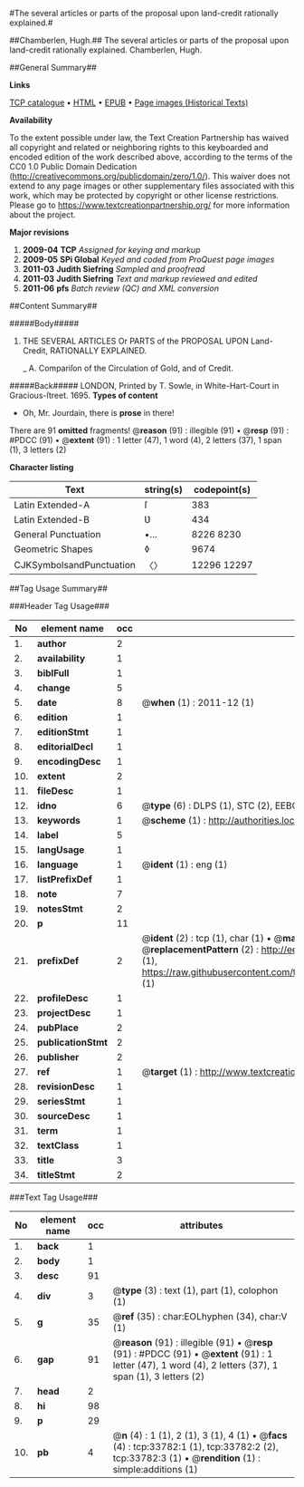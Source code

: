 #The several articles or parts of the proposal upon land-credit rationally explained.#

##Chamberlen, Hugh.##
The several articles or parts of the proposal upon land-credit rationally explained.
Chamberlen, Hugh.

##General Summary##

**Links**

[TCP catalogue](http://www.ota.ox.ac.uk/tcp/)  • 
[HTML](http://tei.it.ox.ac.uk/tcp/Texts-HTML/free/A31/A31631.html)  • 
[EPUB](http://tei.it.ox.ac.uk/tcp/Texts-EPUB/free/A31/A31631.epub) • 
[Page images (Historical Texts)](https://historicaltexts.jisc.ac.uk/eebo-99829345e)

**Availability**

To the extent possible under law, the Text Creation Partnership has waived all copyright and related or neighboring rights to this keyboarded and encoded edition of the work described above, according to the terms of the CC0 1.0 Public Domain Dedication (http://creativecommons.org/publicdomain/zero/1.0/). This waiver does not extend to any page images or other supplementary files associated with this work, which may be protected by copyright or other license restrictions. Please go to https://www.textcreationpartnership.org/ for more information about the project.

**Major revisions**

1. __2009-04__ __TCP__ *Assigned for keying and markup*
1. __2009-05__ __SPi Global__ *Keyed and coded from ProQuest page images*
1. __2011-03__ __Judith Siefring__ *Sampled and proofread*
1. __2011-03__ __Judith Siefring__ *Text and markup reviewed and edited*
1. __2011-06__ __pfs__ *Batch review (QC) and XML conversion*

##Content Summary##

#####Body#####

1. THE SEVERAL ARTICLES Or PARTS of the PROPOSAL UPON Land-Credit, RATIONALLY
EXPLAINED.

    _ A. Compariſon of the Circulation of Gold, and of Credit.

#####Back#####
LONDON, Printed by T. Sowle, in White-Hart-Court in
Gracious-ſtreet. 1695.
**Types of content**

  * Oh, Mr. Jourdain, there is **prose** in there!

There are 91 **omitted** fragments! 
 @__reason__ (91) : illegible (91)  •  @__resp__ (91) : #PDCC (91)  •  @__extent__ (91) : 1 letter (47), 1 word (4), 2 letters (37), 1 span (1), 3 letters (2)

**Character listing**


|Text|string(s)|codepoint(s)|
|---|---|---|
|Latin Extended-A|ſ|383|
|Latin Extended-B|Ʋ|434|
|General Punctuation|•…|8226 8230|
|Geometric Shapes|◊|9674|
|CJKSymbolsandPunctuation|〈〉|12296 12297|

##Tag Usage Summary##

###Header Tag Usage###

|No|element name|occ|attributes|
|---|---|---|---|
|1.|__author__|2||
|2.|__availability__|1||
|3.|__biblFull__|1||
|4.|__change__|5||
|5.|__date__|8| @__when__ (1) : 2011-12 (1)|
|6.|__edition__|1||
|7.|__editionStmt__|1||
|8.|__editorialDecl__|1||
|9.|__encodingDesc__|1||
|10.|__extent__|2||
|11.|__fileDesc__|1||
|12.|__idno__|6| @__type__ (6) : DLPS (1), STC (2), EEBO-CITATION (1), PROQUEST (1), VID (1)|
|13.|__keywords__|1| @__scheme__ (1) : http://authorities.loc.gov/ (1)|
|14.|__label__|5||
|15.|__langUsage__|1||
|16.|__language__|1| @__ident__ (1) : eng (1)|
|17.|__listPrefixDef__|1||
|18.|__note__|7||
|19.|__notesStmt__|2||
|20.|__p__|11||
|21.|__prefixDef__|2| @__ident__ (2) : tcp (1), char (1)  •  @__matchPattern__ (2) : ([0-9\-]+):([0-9IVX]+) (1), (.+) (1)  •  @__replacementPattern__ (2) : http://eebo.chadwyck.com/downloadtiff?vid=$1&page=$2 (1), https://raw.githubusercontent.com/textcreationpartnership/Texts/master/tcpchars.xml#$1 (1)|
|22.|__profileDesc__|1||
|23.|__projectDesc__|1||
|24.|__pubPlace__|2||
|25.|__publicationStmt__|2||
|26.|__publisher__|2||
|27.|__ref__|1| @__target__ (1) : http://www.textcreationpartnership.org/docs/. (1)|
|28.|__revisionDesc__|1||
|29.|__seriesStmt__|1||
|30.|__sourceDesc__|1||
|31.|__term__|1||
|32.|__textClass__|1||
|33.|__title__|3||
|34.|__titleStmt__|2||


###Text Tag Usage###

|No|element name|occ|attributes|
|---|---|---|---|
|1.|__back__|1||
|2.|__body__|1||
|3.|__desc__|91||
|4.|__div__|3| @__type__ (3) : text (1), part (1), colophon (1)|
|5.|__g__|35| @__ref__ (35) : char:EOLhyphen (34), char:V (1)|
|6.|__gap__|91| @__reason__ (91) : illegible (91)  •  @__resp__ (91) : #PDCC (91)  •  @__extent__ (91) : 1 letter (47), 1 word (4), 2 letters (37), 1 span (1), 3 letters (2)|
|7.|__head__|2||
|8.|__hi__|98||
|9.|__p__|29||
|10.|__pb__|4| @__n__ (4) : 1 (1), 2 (1), 3 (1), 4 (1)  •  @__facs__ (4) : tcp:33782:1 (1), tcp:33782:2 (2), tcp:33782:3 (1)  •  @__rendition__ (1) : simple:additions (1)|
